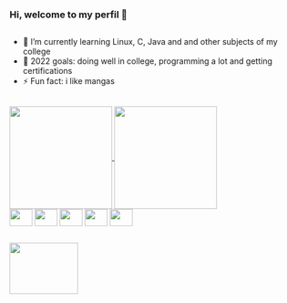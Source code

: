 ### Hi, welcome to my perfil 👋

##

- 🌱 I’m currently learning Linux, C, Java and and other subjects of my college
- 🎯 2022 goals: doing well in college, programming a lot and getting certifications
- ⚡ Fun fact: i like mangas

##

<div>
  <a href="https://github.com/fabiocorreiasouza/github-readme-stats">
    <img height="180em" align="center"
         src="https://github-readme-stats.vercel.app/api?username=fabiocorreiasouza&count_private=true&show_icons=true&theme=github_dark"/>
    <img height="180em" align="center"
         src="https://github-readme-stats.vercel.app/api/top-langs/?username=fabiocorreiasouza&theme=github_dark&layout=compact"/>
  </a>
</div>

<div style="display: inline_block">
  <img align="center" height="30" width="40" src="https://cdn.jsdelivr.net/gh/devicons/devicon/icons/linux/linux-original.svg"/>
  <img align="center" height="30" width="40" src="https://cdn.jsdelivr.net/gh/devicons/devicon/icons/c/c-original.svg"/>
  <img align="center" height="30" width="40" src="https://cdn.jsdelivr.net/gh/devicons/devicon/icons/java/java-original.svg" />
  <img align="center" height="30" width="40" src="https://cdn.jsdelivr.net/gh/devicons/devicon/icons/html5/html5-original.svg" />
  <img align="center" height="30" width="40" src="https://cdn.jsdelivr.net/gh/devicons/devicon/icons/css3/css3-original.svg" />
</div>

##
<div style="display: inline_block">
  <a href="https://www.linkedin.com/in/fabio-correia-souza/">
    <img align="center" height="90" width="120" src="https://cdn.jsdelivr.net/gh/devicons/devicon/icons/linkedin/linkedin-original-wordmark.svg" />
  </a>
</div>
